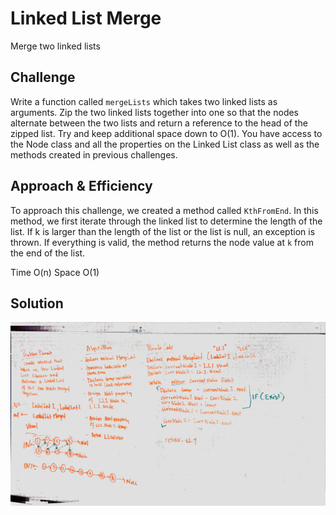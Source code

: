 # Linked List Merge
<!-- Short summary or background information -->
Merge two linked lists

## Challenge
<!-- Description of the challenge -->
Write a function called `mergeLists` which takes two linked lists as arguments. Zip the two linked lists together into one so that the nodes alternate between the two lists and return a reference to the head of the zipped list. Try and keep additional space down to O(1). You have access to the Node class and all the properties on the Linked List class as well as the methods created in previous challenges.

## Approach & Efficiency
<!-- What approach did you take? Why? What is the Big O space/time for this approach? -->
To approach this challenge, we created a method called `KthFromEnd`. In this method, we first iterate through the linked list to determine the length of the list. If k is larger than the length of the list or the list is null, an exception is thrown. If everything is valid, the method returns the node value at `k` from the end of the list.

Time O(n)
Space O(1)

## Solution
<!-- Embedded whiteboard image -->
![Linked List Merge](../../assets/LinkedListMerge.jpeg)